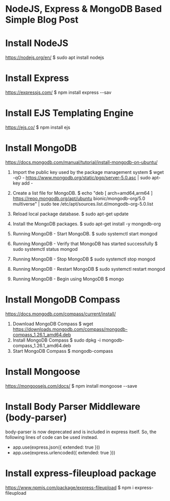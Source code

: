 # NodeJS, Express & MongoDB Based Simple Blog Post

# Install NodeJS

https://nodejs.org/en/
$ sudo apt install nodejs

# Install Express

https://expressjs.com/
$ npm install express --sav

# Install EJS Templating Engine

https://ejs.co/
$ npm install ejs

# Install MongoDB

https://docs.mongodb.com/manual/tutorial/install-mongodb-on-ubuntu/

1. Import the public key used by the package management system
   $ wget -qO - https://www.mongodb.org/static/pgp/server-5.0.asc | sudo apt-key add -

2. Create a list file for MongoDB.
   $ echo "deb [ arch=amd64,arm64 ] https://repo.mongodb.org/apt/ubuntu bionic/mongodb-org/5.0 multiverse" | sudo tee /etc/apt/sources.list.d/mongodb-org-5.0.list

3. Reload local package database.
   $ sudo apt-get update

4. Install the MongoDB packages.
   $ sudo apt-get install -y mongodb-org

5. Running MongoDB - Start MongoDB.
   $ sudo systemctl start mongod
6. Running MongoDB - Verify that MongoDB has started successfully
   $ sudo systemctl status mongod
7. Running MongoDB - Stop MongoDB
   $ sudo systemctl stop mongod
8. Running MongoDB - Restart MongoDB
   $ sudo systemctl restart mongod
9. Running MongoDB - Begin using MongoDB
   $ mongo

# Install MongoDB Compass

https://docs.mongodb.com/compass/current/install/

1. Download MongoDB Compass
   $ wget https://downloads.mongodb.com/compass/mongodb-compass_1.26.1_amd64.deb
2. Install MongoDB Compass
   $ sudo dpkg -i mongodb-compass_1.26.1_amd64.deb
3. Start MongoDB Compass
   $ mongodb-compass

# Install Mongoose

https://mongoosejs.com/docs/
$ npm install mongoose --save

# Install Body Parser Middleware (body-parser)

body-parser is now deprecated and is included in express itself. So, the following lines of code can be used instead.

- app.use(express.json({ extended: true }))
- app.use(express.urlencoded({ extended: true }))

# Install express-fileupload package

https://www.npmjs.com/package/express-fileupload
$ npm i express-fileupload

